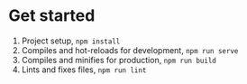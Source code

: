 # Get started

1. Project setup, `npm install`
2. Compiles and hot-reloads for development, `npm run serve`
3. Compiles and minifies for production, `npm run build`
4. Lints and fixes files, `npm run lint`
